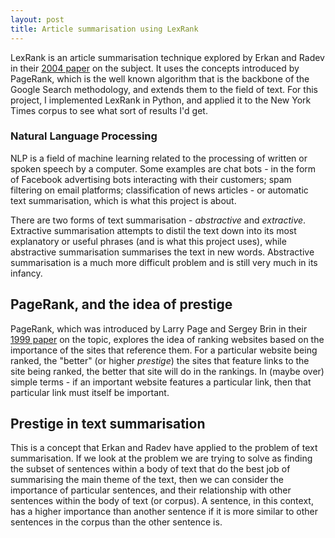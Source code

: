 ```yaml
---
layout: post
title: Article summarisation using LexRank
---
```


LexRank is an article summarisation technique explored by Erkan and Radev in their [2004 paper](https://www.cs.cmu.edu/afs/cs/project/jair/pub/volume22/erkan04a-html/erkan04a.html) on the subject. It uses the concepts introduced by PageRank, which is the well known algorithm that is the backbone of the Google Search methodology, and extends them to the field of text. For this project, I implemented LexRank in Python, and applied it to the New York Times corpus to see what sort of results I'd get.

### Natural Language Processing

NLP is a field of machine learning related to the processing of written or spoken speech by a computer. Some examples are chat bots - in the form of Facebook advertising bots interacting with their customers; spam filtering on email platforms; classification of news articles - or automatic text summarisation, which is what this project is about.

There are two forms of text summarisation - *abstractive* and *extractive*. Extractive summarisation attempts to distil the text down into its most explanatory or useful phrases (and is what this project uses), while abstractive summarisation summarises the text in new words. Abstractive summarisation is a much more difficult problem and is still very much in its infancy.

## PageRank, and the idea of prestige

PageRank, which was introduced by Larry Page and Sergey Brin in their [1999 paper](http://ilpubs.stanford.edu:8090/422/1/1999-66.pdf) on the topic, explores the idea of ranking websites based on the importance of the sites that reference them. For a particular website being ranked, the "better" (or higher *prestige*) the sites that feature links to the site being ranked, the better that site will do in the rankings. In (maybe over) simple terms - if an important website features a particular link, then that particular link must itself be important.

## Prestige in text summarisation

This is a concept that Erkan and Radev have applied to the problem of text summarisation. If we look at the problem we are trying to solve as finding the subset of sentences within a body of text that do the best job of summarising the main theme of the text, then we can consider the importance of particular sentences, and their relationship with other sentences within the body of text (or corpus). A sentence, in this context, has a higher importance than another sentence if it is more similar to other sentences in the corpus than the other sentence is. 
